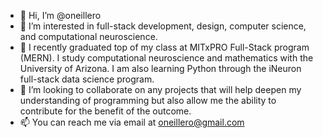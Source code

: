 - 👋 Hi, I’m @oneillero
- 👀 I’m interested in full-stack development, design, computer science, and computational neuroscience.
- 🌱 I recently graduated top of my class at MITxPRO Full-Stack program (MERN). I study computational neuroscience and mathematics with the University of Arizona. I am also learning Python through the iNeuron full-stack data science program.
- 💞️ I’m looking to collaborate on any projects that will help deepen my understanding of programming but also allow me the ability to contribute for the benefit of the outcome.
- 📫 You can reach me via email at oneillero@gmail.com

<!---
oneillero/oneillero is a ✨ special ✨ repository because its `README.md` (this file) appears on your GitHub profile.
You can click the Preview link to take a look at your changes.
--->
